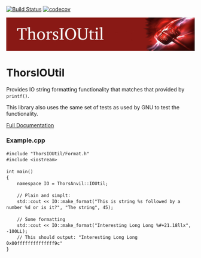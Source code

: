 [![Build Status](https://travis-ci.org/Loki-Astari/ThorsIOUtil.svg?branch=master)](https://travis-ci.org/Loki-Astari/ThorsIOUtil)
[![codecov](https://codecov.io/gh/Loki-Astari/ThorsIOUtil/branch/master/graph/badge.svg)](https://codecov.io/gh/Loki-Astari/ThorsIOUtil)

![ThorStream](img/IOUtil.jpg)

# ThorsIOUtil
Provides IO string formatting functionality that matches that provided by `printf()`.

This library also uses the same set of tests as used by GNU to test the functionality.

[Full Documentation](https://lokiastari.com/ThorsIOUtil/#introduction)

### Example.cpp
````
#include "ThorsIOUtil/Format.h"
#include <iostream>

int main()
{
    namespace IO = ThorsAnvil::IOUtil;

    // Plain and simplt:
    std::cout << IO::make_format("This is string %s followed by a number %d or is it?", "The string", 45);
    
    // Some formatting
    std::cout << IO::make_format("Interesting Long Long %#+21.18llx", -100LL);
    // This should output: "Interesting Long Long  0x00ffffffffffffff9c"
}
````
